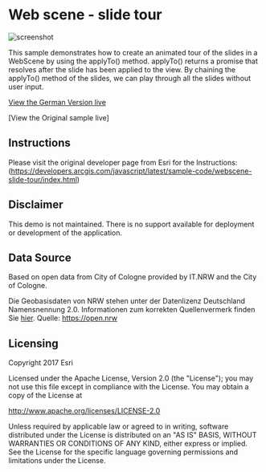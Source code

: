# Web scene - slide tour

![screenshot](https://raw.githubusercontent.com/oertac/oertac.github.io/master/3D-Slidetour/img/webscene_slides.png)

This sample demonstrates how to create an animated tour of the slides in a WebScene by using the applyTo() method. applyTo() returns a promise that resolves after the slide has been applied to the view. By chaining the applyTo() method of the slides, we can play through all the slides without user input.

[View the German Version live](https://oertac.github.io/3D-Slidetour)

[View the Original sample live]

## Instructions

Please visit the original developer page from Esri for the Instructions: (https://developers.arcgis.com/javascript/latest/sample-code/webscene-slide-tour/index.html) 

## Disclaimer

This demo is not maintained. There is no support available for deployment or development of the application.

## Data Source

Based on open data from City of Cologne provided by IT.NRW and the City of Cologne.

Die Geobasisdaten von NRW stehen unter der Datenlizenz Deutschland Namensnennung 2.0. Informationen zum korrekten Quellenvermerk finden Sie <a target="blank" href="http://www.bezreg-koeln.nrw.de/brk_internet/geobasis/lizenzbedingungen_geobasis_nrw.pdf">hier</a>.
Quelle: https://open.nrw

## Licensing
Copyright 2017 Esri

Licensed under the Apache License, Version 2.0 (the "License");
you may not use this file except in compliance with the License.
You may obtain a copy of the License at

   http://www.apache.org/licenses/LICENSE-2.0

Unless required by applicable law or agreed to in writing, software
distributed under the License is distributed on an "AS IS" BASIS,
WITHOUT WARRANTIES OR CONDITIONS OF ANY KIND, either express or implied.
See the License for the specific language governing permissions and
limitations under the License.





